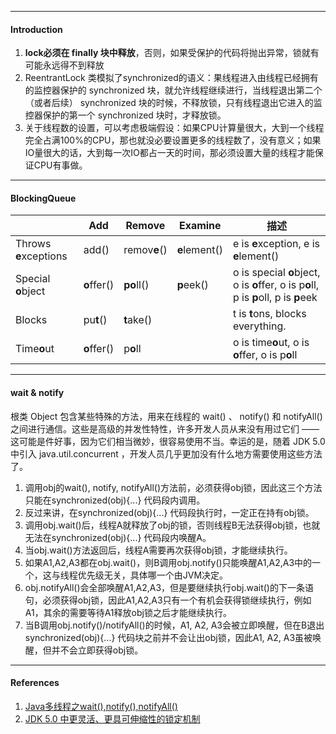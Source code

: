 

---

#### Introduction

1. **lock必须在 finally 块中释放**，否则，如果受保护的代码将抛出异常，锁就有可能永远得不到释放
2. ReentrantLock 类模拟了synchronized的语义：果线程进入由线程已经拥有的监控器保护的 synchronized 块，就允许线程继续进行，当线程退出第二个（或者后续） synchronized 块的时候，不释放锁，只有线程退出它进入的监控器保护的第一个 synchronized 块时，才释放锁。
3. 关于线程数的设置，可以考虑极端假设：如果CPU计算量很大，大到一个线程完全占满100%的CPU，那也就没必要设置更多的线程数了，没有意义；如果IO量很大的话，大到每一次IO都占一天的时间，那必须设置大量的线程才能保证CPU有事做。



---

#### BlockingQueue

|                       | Add         | Remove       | Examine       | 描述                                                         |
| --------------------- | ----------- | ------------ | ------------- | ------------------------------------------------------------ |
| Throws **e**xceptions | add()       | remov**e**() | **e**lement() | e is **e**xception, e is **e**lement()                       |
| Special **o**bject    | **o**ffer() | **po**ll()   | **p**eek()    | o is special **o**bject, o is **o**ffer, o is p**o**ll, p is **p**oll, p is **p**eek |
| Blocks                | pu**t**()   | **t**ake()   |               | t is **t**ons, blocks everything.                            |
| Time**o**ut           | **o**ffer() | p**o**ll     |               | o is time**o**ut, o is **o**ffer, o is p**o**ll              |



---

#### wait & notify

根类 Object 包含某些特殊的方法，用来在线程的 wait() 、 notify() 和 notifyAll() 之间进行通信。这些是高级的并发性特性，许多开发人员从来没有用过它们 —— 这可能是件好事，因为它们相当微妙，很容易使用不当。幸运的是，随着 JDK 5.0 中引入 java.util.concurrent ，开发人员几乎更加没有什么地方需要使用这些方法了。



1. 调用obj的wait(), notify, notifyAll()方法前，必须获得obj锁，因此这三个方法只能在synchronized(obj){...} 代码段内调用。
2. 反过来讲，在synchronized(obj){...} 代码段执行时，一定正在持有obj锁。
3. 调用obj.wait()后，线程A就释放了obj的锁，否则线程B无法获得obj锁，也就无法在synchronized(obj){...} 代码段内唤醒A。
4. 当obj.wait()方法返回后，线程A需要再次获得obj锁，才能继续执行。  
5. 如果A1,A2,A3都在obj.wait()，则B调用obj.notify()只能唤醒A1,A2,A3中的一个，这与线程优先级无关，具体哪一个由JVM决定。  
6. obj.notifyAll()会全部唤醒A1,A2,A3，但是要继续执行obj.wait()的下一条语句，必须获得obj锁，因此A1,A2,A3只有一个有机会获得锁继续执行，例如A1，其余的需要等待A1释放obj锁之后才能继续执行。  
7. 当B调用obj.notify()/notifyAll()的时候，A1, A2, A3会被立即唤醒，但在B退出synchronized(obj){...} 代码块之前并不会让出obj锁，因此A1, A2, A3虽被唤醒，但并不会立即获得obj锁。

-----
#### References
1. [Java多线程之wait(),notify(),notifyAll()](https://blog.csdn.net/oracle_microsoft/article/details/6863662)
2. [JDK 5.0 中更灵活、更具可伸缩性的锁定机制](https://www.ibm.com/developerworks/cn/java/j-jtp10264/index.html)

